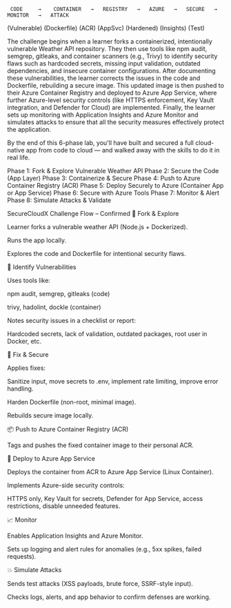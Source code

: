      CODE     →    CONTAINER   →   REGISTRY   →   AZURE   →   SECURE   →   MONITOR   →   ATTACK
  (Vulnerable)    (Dockerfile)     (ACR)         (AppSvc)     (Hardened)   (Insights)   (Test)

The challenge begins when a learner forks a containerized, intentionally vulnerable Weather API repository. They then use tools like npm audit, semgrep, gitleaks, and container scanners (e.g., Trivy) to identify security flaws such as hardcoded secrets, missing input validation, outdated dependencies, and insecure container configurations. After documenting these vulnerabilities, the learner corrects the issues in the code and Dockerfile, rebuilding a secure image. This updated image is then pushed to their Azure Container Registry and deployed to Azure App Service, where further Azure-level security controls (like HTTPS enforcement, Key Vault integration, and Defender for Cloud) are implemented. Finally, the learner sets up monitoring with Application Insights and Azure Monitor and simulates attacks to ensure that all the security measures effectively protect the application.

 By the end of this 6-phase lab, you'll have built and secured a full cloud-native app from code to cloud — and walked away with the skills to do it in real life.

Phase 1: Fork & Explore Vulnerable Weather API
Phase 2: Secure the Code (App Layer)
Phase 3: Containerize & Secure
Phase 4: Push to Azure Container Registry (ACR)
Phase 5: Deploy Securely to Azure (Container App or App Service)
Phase 6: Secure with Azure Tools
Phase 7: Monitor & Alert
Phase 8: Simulate Attacks & Validate

SecureCloudX Challenge Flow – Confirmed
🧪 Fork & Explore

Learner forks a vulnerable weather API (Node.js + Dockerized).

Runs the app locally.

Explores the code and Dockerfile for intentional security flaws.

🔎 Identify Vulnerabilities

Uses tools like:

npm audit, semgrep, gitleaks (code)

trivy, hadolint, dockle (container)

Notes security issues in a checklist or report:

Hardcoded secrets, lack of validation, outdated packages, root user in Docker, etc.

🔧 Fix & Secure

Applies fixes:

Sanitize input, move secrets to .env, implement rate limiting, improve error handling.

Harden Dockerfile (non-root, minimal image).

Rebuilds secure image locally.

📦 Push to Azure Container Registry (ACR)

Tags and pushes the fixed container image to their personal ACR.

🚀 Deploy to Azure App Service

Deploys the container from ACR to Azure App Service (Linux Container).

Implements Azure-side security controls:

HTTPS only, Key Vault for secrets, Defender for App Service, access restrictions, disable unneeded features.

📈 Monitor

Enables Application Insights and Azure Monitor.

Sets up logging and alert rules for anomalies (e.g., 5xx spikes, failed requests).

💥 Simulate Attacks

Sends test attacks (XSS payloads, brute force, SSRF-style input).

Checks logs, alerts, and app behavior to confirm defenses are working.
